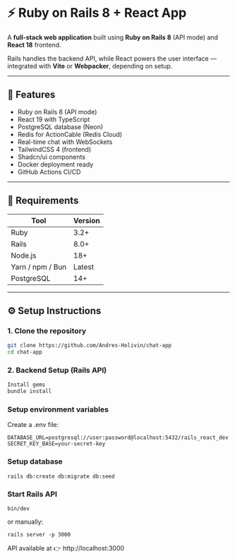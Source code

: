 # ⚡ Ruby on Rails 8 + React App

A **full-stack web application** built using **Ruby on Rails 8** (API mode) and **React 18** frontend.

Rails handles the backend API, while React powers the user interface — integrated with **Vite** or **Webpacker**, depending on setup.

---

## 🚀 Features

- Ruby on Rails 8 (API mode)
- React 19 with TypeScript
- PostgreSQL database (Neon)
- Redis for ActionCable (Redis Cloud)
- Real-time chat with WebSockets
- TailwindCSS 4 (frontend)
- Shadcn/ui components
- Docker deployment ready
- GitHub Actions CI/CD

---

## 🧰 Requirements

| Tool | Version |
|------|----------|
| Ruby | 3.2+ |
| Rails | 8.0+ |
| Node.js | 18+ |
| Yarn / npm / Bun | Latest |
| PostgreSQL | 14+ |

---

## ⚙️ Setup Instructions

### 1. Clone the repository

```bash
git clone https://github.com/Andres-Holivin/chat-app
cd chat-app
```
### 2. Backend Setup (Rails API)
```bash
Install gems
bundle install
```

### Setup environment variables

Create a .env file:
```
DATABASE_URL=postgresql://user:password@localhost:5432/rails_react_dev
SECRET_KEY_BASE=your-secret-key
```

### Setup database
```
rails db:create db:migrate db:seed
```
### Start Rails API
```
bin/dev
```

or manually:

```
rails server -p 3000
```


API available at 👉 http://localhost:3000